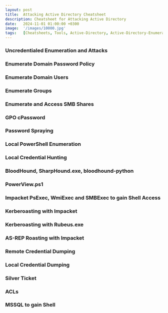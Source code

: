 ```yaml
---
layout: post
title:  Attacking Active Directory Cheatsheet
description: Cheatsheet for Attacking Active Directory
date:   2024-11-01 01:00:00 +0300
image:  '/images/10000.jpg'
tags:   [Cheatsheets, Tools, Active-Directory, Active-Directory-Enumeration, Kerberoasting, AS-REP-Roasting, DCSync, Silver-Ticket, Credential-Dumping, Credential-Hunting]
---
```


### Uncredentialed Enumeration and Attacks

### Enumerate Domain Password Policy

### Enumerate Domain Users

### Enumerate Groups

### Enumerate and Access SMB Shares

### GPO cPassword

### Password Spraying

### Local PowerShell Enumeration

### Local Credential Hunting

### BloodHound, SharpHound.exe, bloodhound-python

### PowerView.ps1

### Impacket PsExec, WmiExec and SMBExec to gain Shell Access

### Kerberoasting with Impacket

### Kerberoasting with Rubeus.exe

### AS-REP Roasting with Impacket

### Remote Credential Dumping

### Local Credential Dumping

### Silver Ticket

### ACLs

### MSSQL to gain Shell